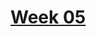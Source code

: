 # [Week 05](https://github.com/benbrastmckie/ModalHistory/tree/master?tab=readme-ov-file#week-05-montague-and-kaplan-mar-10)
